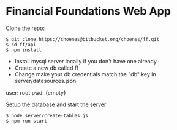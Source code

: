 # Financial Foundations Web App

Clone the repo:

```
$ git clone https://choenes@bitbucket.org/choenes/ff.git
$ cd ff/api
$ npm install
```
- Install mysql server locally if you don't have one already
- Create a new db called ff
- Change make your db credentials match the "db" key in server/datasources.json

user: root
pwd: {empty}

Setup the database and start the server:

```
$ node server/create-tables.js
$ npm run start
```
